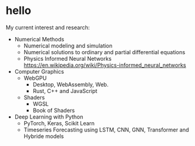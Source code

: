 # hello
My current interest and research:
* Numerical Methods
  * Numerical modeling and simulation
  * Numerical solutions to ordinary and partial differential equations
  * Physics Informed Neural Networks https://en.wikipedia.org/wiki/Physics-informed_neural_networks
* Computer Graphics
  * WebGPU 
    * Desktop, WebAssembly, Web. 
    * Rust, C++ and JavaScript
  * Shaders
    * WGSL
    * Book of Shaders
* Deep Learning with Python
  * PyTorch, Keras, Scikit Learn
  * Timeseries Forecasting using LSTM, CNN, GNN, Transformer and Hybride models
  
